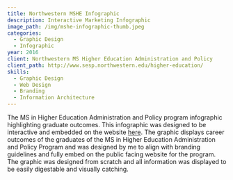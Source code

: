 ```yaml
---
title: Northwestern MSHE Infographic
description: Interactive Marketing Infographic
image_path: /img/mshe-infographic-thumb.jpeg
categories:
  - Graphic Design
  - Infographic
year: 2016
client: Northwestern MS Higher Education Administration and Policy
client_path: http://www.sesp.northwestern.edu/higher-education/
skills: 
  - Graphic Design
  - Web Design
  - Branding
  - Information Architecture
---
```


The MS in Higher Education Administration and Policy program infographic highlighting graduate outcomes. This infographic was designed to be interactive and embedded on the website [here](http://www.sesp.northwestern.edu/higher-education/master-of-science-in-higher-education-administration-policy-degree/career-placement.html). The graphic displays career outcomes of the graduates of the MS in Higher Education Administration and Policy Program and was designed by me to align with branding guidelines and fully embed on the public facing website for the program. The graphic was designed from scratch and all information was displayed to be easily digestable and visually catching. 